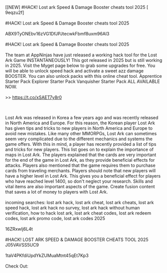 [[NEW] #HACK! Lost ark Speed & Damage Booster cheats tool 2025 [ 9eqzu2f]
<br>
<br>#HACK! Lost ark Speed & Damage Booster cheats tool 2025
<br>
<br>ABX9TyONEbv16zVG1DfJPJtecwkFbmf8uxm96Al3
<br>
<br>#HACK! Lost ark Speed & Damage Booster cheats tool 2025
<br>
<br>The team at AppNinjas have just released a working hack tool for the Lost Ark Game INSTANTANEOUSLY! This got released in 2025 but is still working in 2025. Visit the Myget page below to grab some upgrades for free. You will be able to unlock speed hack and activate a sweet azz damage BOOSTER. You can also unlock packs with this online cheat tool. Apprentice Starter Pack Explorer Starter Pack Vanquisher Starter Pack ALL AVAILABLE NOW. 
<br>
<br> >> https://t.co/xSAET7y8r0

<br>
<br>Lost Ark was released in Korea a few years ago and was recently released in North America and Europe. For this reason, the Korean player Lost Ark has given tips and tricks to new players in North America and Europe to avoid new mistakes. Like many other MMORPGs, Lost Ark can sometimes seem very complicated due to the different mechanics and systems the game offers. With this in mind, a player has recently provided a list of tips and tricks for new players. This list goes on to explain the importance of maps in Lost Ark. The players explained that the cards are very important for the end of the game in Lost Ark, as they provide beneficial effects for attacks. Players also mentioned that the game requires them to purchase cards from traveling merchants. Players should note that new players will have a higher level in Lost Ark. This gives you a beneficial effect for players who have reached level 1400, so don't neglect your research. Skills and vital items are also important aspects of the game. Create fusion content that saves a lot of money to players with Lost Ark. 
<br>
<br>incoming searches: lost ark hack, lost ark cheat, lost ark cheats, lost ark speed hack, lost ark hack no survey, lost ark hack without human verification, how to hack lost ark, lost ark cheat codes, lost ark redeem codes, lost ark promo code, lost ark codes 2025
<br>
<br>16ZRxwlj6L4t
<br>
<br>#HACK! LOST ARK SPEED & DAMAGE BOOSTER CHEATS TOOL 2025 J05VAVSS5UC9
<br>
<br>1taV4PKfdiUpdYkZUMuaMtnt45qEt7Kp3
<br>
<br>Check Out: 

<br>
